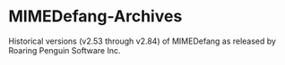 # MIMEDefang-Archives
Historical versions (v2.53 through v2.84) of MIMEDefang as released by Roaring Penguin Software Inc. 
